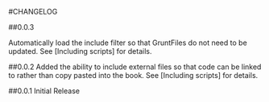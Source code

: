 #CHANGELOG

##0.0.3

Automatically load the include filter so that GruntFiles do not need to be updated.
See [Including scripts] for details.

##0.0.2
Added the ability to include external files so that code can be linked to rather than copy pasted into the book.
See [Including scripts] for details.

##0.0.1
Initial Release
